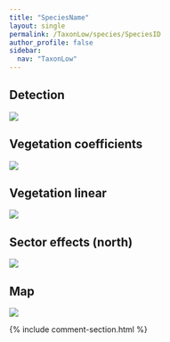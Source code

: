 ```yaml
---
title: "SpeciesName"
layout: single
permalink: /TaxonLow/species/SpeciesID
author_profile: false
sidebar:
  nav: "TaxonLow"
---
```


<h2>Detection</h2>

<img src="https://beallen.github.io/DevelopmentWebsite/assets/images/TaxonLow/SpeciesID/det.jpg">

<h2>Vegetation coefficients</h2>

<img src="https://beallen.github.io/DevelopmentWebsite/assets/images/TaxonLow/SpeciesID/veghf.jpg">

<h2>Vegetation linear</h2>

<img src="https://beallen.github.io/DevelopmentWebsite/assets/images/TaxonLow/SpeciesID/lin-north.jpg">

<h2>Sector effects (north)</h2>

<img src="https://beallen.github.io/DevelopmentWebsite/assets/images/TaxonLow/SpeciesID/sector-north.jpg">

<h2>Map</h2>

<img src="https://beallen.github.io/DevelopmentWebsite/assets/images/TaxonLow/SpeciesID/map.jpg">

{% include comment-section.html %}